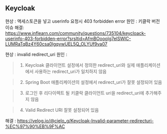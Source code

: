 ## Keycloak
현상 : 액세스토큰을 넣고 userinfo 요청시 403 forbidden error
원인 : 키클락 버전 이슈
해결: https://www.inflearn.com/community/questions/735104/keycloack-userinfo-403-forbidden-error?srsltid=AfmBOooolg7elSWIC-LUMRaTqBz4Y60csa0lgqywUEL5Q_OLYUf9va07

현상 : invalid redirect_uri
원인 : 
>1. Keycloak 클라이언트 설정에서 정의한 redirect_uri와 실제 애플리케이션에서 사용하는 redirect_uri가 일치하지 않음

> 2. Spring Boot 애플리케이션의 설정에서 redirect_uri가 잘못 설정되어 있음

> 3. 로그인 후 리다이렉트 될 키클락 클라이언트 uri을 redirect_uri에 추가해주지 않음

> 4. Valid Redirect URI 잘못 설정되어 있음

해결 : https://velog.io/@cielo_g/Keycloak-Invalid-parameter-redirecturi-%EC%97%90%EB%9F%AC